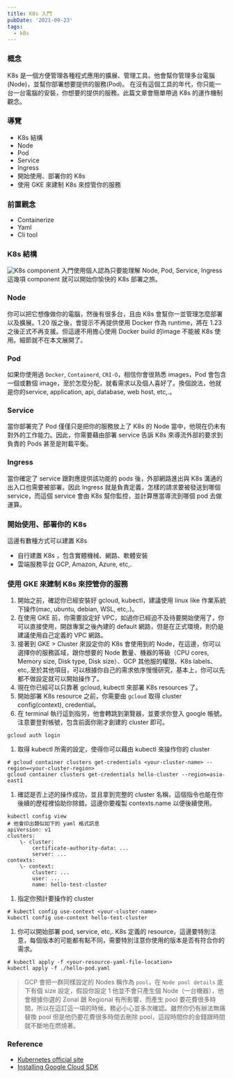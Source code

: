 ```yaml
---
title: K8s 入門
pubDate: '2021-09-23'
tags: 
  - k8s
---
```


### 概念
  K8s 是一個方便管理各種程式應用的擴展、管理工具。他會幫你管理多台電腦(Node)，並幫你部署想要提供的服務(Pod)。
  在沒有這個工具的年代，你只能一台一台電腦的安裝，你想要的提供的服務。此篇文章會簡單帶過 K8s 的運作機制觀念。

### 導覽
- K8s 結構
- Node
- Pod
- Service
- Ingress
- 開始使用、部署你的 K8s
- 使用 GKE 來建制 K8s 來控管你的服務

### 前置觀念
- Containerize
- Yaml
- Cli tool

### K8s 結構
![K8s component](https://d33wubrfki0l68.cloudfront.net/2475489eaf20163ec0f54ddc1d92aa8d4c87c96b/e7c81/images/docs/components-of-kubernetes.svg)
入門使用個人認為只要能理解 Node, Pod, Service, Ingress 這幾項 component 就可以開始你愉快的 K8s 部署之旅。

### Node
你可以把它想像做你的電腦，然後有很多台，且由 K8s 會幫你一並管理怎麼部署以及擴展。1.20 版之後，會提示不再提供使用 Docker 作為 runtime，將在 1.23 之後正式不再支援。但這邊不用擔心使用 Docker build 的image 不能被 K8s 使用。細節就不在本文展開了。

### Pod
如果你使用過 `Docker`, `Containerd`, `CRI-O`，相信你會很熟悉 images，Pod 會包含一個或數個 image，至於怎麼分配，就看需求以及個人喜好了。換個說法，他就是你的service, application, api, database, web host, etc,.。 

### Service
當你部署完了 Pod 僅僅只是把你的服務放上了 K8s 的 Node 當中，他現在仍未有對外的工作能力。因此，你需要藉由部署 service 告訴 K8s 來導流外部的要求到負責的 Pods 甚至是附載平衡。

### Ingress
當你確定了 service 跟對應提供該功能的 pods 後，外部網路進出與 K8s 溝通的出入口也需要被部署。因此 Ingress 就是負責定義，怎樣的請求要被發送到哪個 service，而這個 service 會由 K8s 幫你監控，並計算應當導流到哪個 pod 去做運算。

### 開始使用、部署你的 K8s
這邊有數種方式可以建置 K8s
- 自行建置 K8s ，包含實體機械、網路、軟體安裝
- 雲端服務平台 GCP, Amazon, Azure, etc,.

### 使用 GKE 來建制 K8s 來控管你的服務
1. 開始之前，確認你已經安裝好 gcloud, kubectl，建議使用 linux like 作業系統下操作(mac, ubuntu, debian, WSL, etc,.)。
1. 在使用 GKE 前，你需要設定好 VPC，如過你已經迫不及待要開始使用了，你可以直接使用，開啟專案之後內建的 default 網路，但是在正式環境，則仍是建議使用自己定義的 VPC 網路。
1. 接著到 GKE &gt; Cluster 來設定你的 K8s 會使用到的 Node，在這邊，你可以選擇你的服務區域，跟你想要的 Node 數量、機器的等級（CPU cores, Memory size, Disk type, Disk size）、GCP 其他服的權限、K8s labels、etc,.至於其他項目，可以根據你自己的需求依序慢慢研究，基本上，你可以先都不做設定就可以開始操作了。
1. 現在你已經可以只靠著 gcloud, kubectl 來部署 K8s resources 了。
1. 開始部署 K8s resource 之前，你需要由 `gcloud` 取得 cluster config(context), credential。
1.  在 terminal 執行這到指另，他會轉跳到瀏覽器，並要求你登入 google 帳號。注意要登對帳號，包含前面你剛才創建的 cluster 即可。
```
gcloud auth login
```
    
1.  取得 kubectl 所需的設定，使得你可以藉由 kubectl 來操作你的 cluster
```
# gcloud container clusters get-credentials <your-cluster-name> --region=<your-cluster-region>
gcloud container clusters get-credentials hello-cluster --region=asia-east1
```
        
1.  確認是否上述的操作成功，並且拿到完整的 cluster 名稱，這個指令也能在你後續的歷程裡協助你除錯。這邊你要複製 contexts.name 以便後續使用。
```
kubectl config view
# 他會印出類似如下的 yaml 格式訊息
apiVersion: v1
clusters:
    \- cluster:
        certificate-authority-data: ...
        server: ...
contexts:
    \- context:
        cluster: ...
        user: ...
        name: hello-test-cluster
```
    
1.  指定你預計要操作的 cluster
```
# kubectl config use-context <your-cluster-name>
kubectl config use-context hello-test-cluster
```
    
1. 你可以開始部署 pod, service, etc,. K8s 定義的 resource，這邊要特別注意，每個版本的可能都有點不同，需要特別注意你使用的版本是否有符合你的需求。
```
# kubectl apply -f <your-resource-yaml-file-location>
kubectl apply -f ./hello-pod.yaml
```
 
> GCP 會把一群同樣設定的 Nodes 稱作為 `pool`，在 `Node pool details` 底下有個 size 設定，假設你設定 1 他並不會只產生個 Node（一台機器），他會根據你選的 Zonal 跟 Regional 有所影響，而產生 pool 要花費很多時間，所以在這訂這一項的時候，務必小心並多次確認。雖然你仍有辦法無痛替換 pool 但是他仍要花費很多時間去刪除 pool，這段時間你的金錢跟時間就不斷地在燃燒著。


### Reference
- [Kubernetes official site](https://kubernetes.io/)
- [Installing Google Cloud SDK](https://cloud.google.com/sdk/docs/install#linux)  